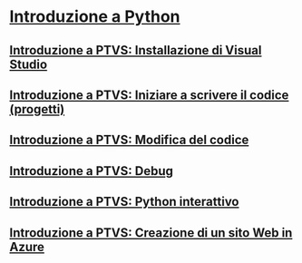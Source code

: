 # [Introduzione a Python](getting-started-with-python.md)
## [Introduzione a PTVS: Installazione di Visual Studio](getting-started-with-ptvs-setting-up-visual-studio.md)
## [Introduzione a PTVS: Iniziare a scrivere il codice (progetti)](getting-started-with-ptvs-start-coding-projects.md)
## [Introduzione a PTVS: Modifica del codice](getting-started-with-ptvs-editing-code.md)
## [Introduzione a PTVS: Debug](getting-started-with-ptvs-debugging.md)
## [Introduzione a PTVS: Python interattivo](getting-started-with-ptvs-interactive-python.md)
## [Introduzione a PTVS: Creazione di un sito Web in Azure](getting-started-with-ptvs-building-a-website-in-azure.md)
